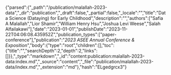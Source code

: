 {"parsed":{"_path":"/publication/malallah-2023-data","_dir":"publication","_draft":false,"_partial":false,"_locale":"","title":"Data Science (Dataying) for Early Childhood","description":"","authors":["Safia A Malallah","Lior Shamir","William Henry Hsu","Joshua Levi Weese","Salah Alfailakawi"],"date":"2023-01-01","publishDate":"2023-11-22T04:06:08.435952Z","publication_types":["paper-conference"],"publication":"*2023 ASEE Annual Conference & Exposition*","body":{"type":"root","children":[],"toc":{"title":"","searchDepth":2,"depth":2,"links":[]}},"_type":"markdown","_id":"content:publication:malallah-2023-data:index.md","_source":"content","_file":"publication/malallah-2023-data/index.md","_extension":"md"},"hash":"ELgedgrcx3"}